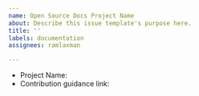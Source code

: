 ```yaml
---
name: Open Source Docs Project Name
about: Describe this issue template's purpose here.
title: ''
labels: documentation
assignees: ramlaxman

---
```


- Project Name: 
- Contribution guidance link:
